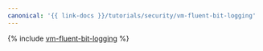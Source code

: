 ```yaml
---
canonical: '{{ link-docs }}/tutorials/security/vm-fluent-bit-logging'
---
```


{% include [vm-fluent-bit-logging](../../_tutorials/security/vm-fluent-bit-logging.md) %}
